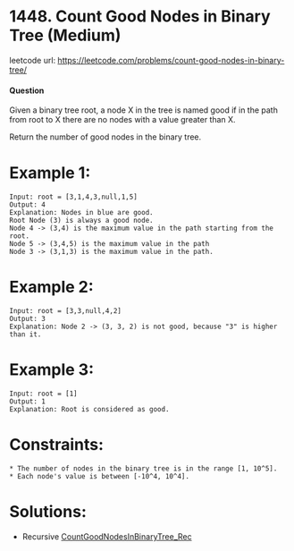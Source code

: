 # 1448. Count Good Nodes in Binary Tree (Medium)
 
leetcode url: https://leetcode.com/problems/count-good-nodes-in-binary-tree/

 
#### Question
Given a binary tree root, a node X in the tree is named good if in the path from root to X there are no nodes with a value greater than X.

Return the number of good nodes in the binary tree.

# Example 1:

```
Input: root = [3,1,4,3,null,1,5]
Output: 4
Explanation: Nodes in blue are good.
Root Node (3) is always a good node.
Node 4 -> (3,4) is the maximum value in the path starting from the root.
Node 5 -> (3,4,5) is the maximum value in the path
Node 3 -> (3,1,3) is the maximum value in the path.
 ```
 
# Example 2:

```
Input: root = [3,3,null,4,2]
Output: 3
Explanation: Node 2 -> (3, 3, 2) is not good, because "3" is higher than it.
```

# Example 3:

```
Input: root = [1]
Output: 1
Explanation: Root is considered as good.
```

# Constraints:

```
* The number of nodes in the binary tree is in the range [1, 10^5].
* Each node's value is between [-10^4, 10^4].
 ```
 
 # Solutions:
 * Recursive [CountGoodNodesInBinaryTree_Rec](CountGoodNodesInBinaryTree_Rec.cs)

